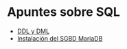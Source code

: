 # Apuntes sobre SQL

- [DDL y DML](apuntesDDL_DML.md)
- [Instalación del SGBD MariaDB](InstalacionMariaDB.md)
